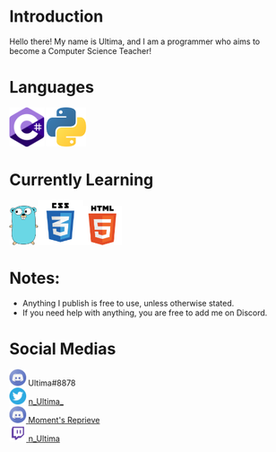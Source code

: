# Introduction
Hello there! My name is Ultima, and I am a programmer who aims to become a Computer Science Teacher!
# Languages
<img src="csharp.png" height = 70/> <img src="python.png" height = 70/>
# Currently Learning
<img src="golang.png" height = 70/><img src="css.png" height = 80/><img src="html.png" height = 70>
# Notes:
* Anything I publish is free to use, unless otherwise stated.
* If you need help with anything, you are free to add me on Discord.
# Social Medias
<img src="discord.png" height = 30> Ultima#8878 <br> <img src="twitter-logo-3.png" height = 30> <a href="http://www.twitter.com/n_Ultima_"> n_Ultima_ <br> <img src="discord.png" height = 30> <a href="https://discord.gg/W5GKUF5VQp"> Moment's Reprieve <br> <img src="twitch.png" height = 30> <a href="https://twitch/tv/n_Ultima"> n_Ultima




